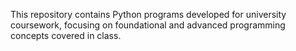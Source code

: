 This repository contains Python programs developed for university coursework, focusing on foundational and advanced programming concepts covered in class.
